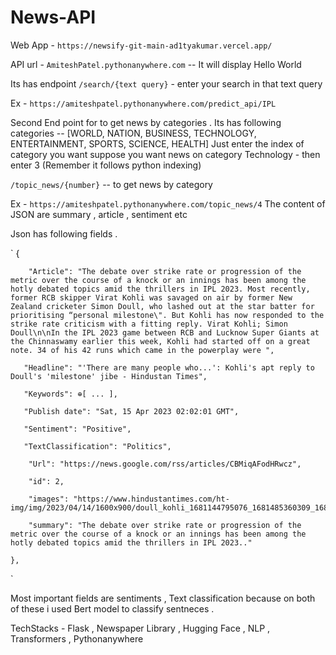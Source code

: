 # News-API

Web App - `https://newsify-git-main-ad1tyakumar.vercel.app/`

API url - `AmiteshPatel.pythonanywhere.com` -- It will display Hello World
 
Its has endpoint  `/search/{text query}`  - enter your search in that text query

Ex -  `https://amiteshpatel.pythonanywhere.com/predict_api/IPL`

Second End point for to get news by categories . 
Its has following categories --  [WORLD, NATION, BUSINESS, TECHNOLOGY, ENTERTAINMENT, SPORTS, SCIENCE, HEALTH]
Just enter the index of category you want suppose you want news on category Technology - then enter 3 (Remember it follows python indexing)

`/topic_news/{number}` -- to get news by category

Ex - `https://amiteshpatel.pythonanywhere.com/topic_news/4`
The content of JSON are summary , article , sentiment etc

Json has following fields .

`
{

        "Article": "The debate over strike rate or progression of the metric over the course of a knock or an innings has been among the hotly debated topics amid the thrillers in IPL 2023. Most recently, former RCB skipper Virat Kohli was savaged on air by former New Zealand cricketer Simon Doull, who lashed out at the star batter for prioritising “personal milestone\". But Kohli has now responded to the strike rate criticism with a fitting reply. Virat Kohli; Simon Doull\n\nIn the IPL 2023 game between RCB and Lucknow Super Giants at the Chinnaswamy earlier this week, Kohli had started off on a great note. 34 of his 42 runs which came in the powerplay were ",
       
       "Headline": "'There are many people who...': Kohli's apt reply to Doull's 'milestone' jibe - Hindustan Times",
       
       "Keywords": ⊕[ ... ],
       
       "Publish date": "Sat, 15 Apr 2023 02:02:01 GMT",
        
       "Sentiment": "Positive",
       
       "TextClassification": "Politics",
        
        "Url": "https://news.google.com/rss/articles/CBMiqAFodHRwcz",
        
        "id": 2,
        
        "images": "https://www.hindustantimes.com/ht-img/img/2023/04/14/1600x900/doull_kohli_1681144795076_1681485360309_1681485360309.jpg",
        
        "summary": "The debate over strike rate or progression of the metric over the course of a knock or an innings has been among the hotly debated topics amid the thrillers in IPL 2023.."
    
    },
`

Most important fields are sentiments , Text classification because on both of these i used Bert model to classify sentneces . 

TechStacks - Flask , Newspaper Library , Hugging Face , NLP , Transformers , Pythonanywhere
